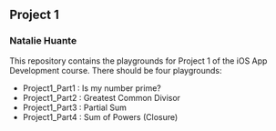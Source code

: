 ## Project 1

### Natalie Huante

This repository contains the playgrounds for Project 1 of the iOS App Development course. There should be four playgrounds: 
* Project1_Part1 : Is my number prime?
* Project1_Part2 : Greatest Common Divisor
* Project1_Part3 : Partial Sum 
* Project1_Part4 : Sum of Powers (Closure)




